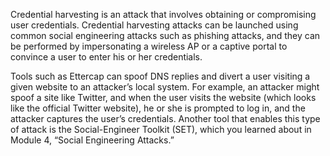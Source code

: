 Credential harvesting is an attack that involves obtaining or compromising user credentials. Credential harvesting attacks can be launched using common social engineering attacks such as phishing attacks, and they can be performed by impersonating a wireless AP or a captive portal to convince a user to enter his or her credentials.

Tools such as Ettercap can spoof DNS replies and divert a user visiting a given website to an attacker’s local system. For example, an attacker might spoof a site like Twitter, and when the user visits the website (which looks like the official Twitter website), he or she is prompted to log in, and the attacker captures the user’s credentials. Another tool that enables this type of attack is the Social-Engineer Toolkit (SET), which you learned about in Module 4, “Social Engineering Attacks.”

